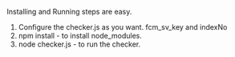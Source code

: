 Installing and Running steps are easy.

1. Configure the checker.js as you want. fcm_sv_key and indexNo
2. npm install - to install node_modules.
3. node checker.js - to run the checker.

